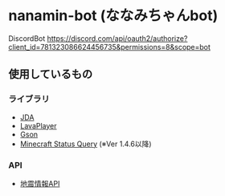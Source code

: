 # nanamin-bot (ななみちゃんbot)
DiscordBot
https://discord.com/api/oauth2/authorize?client_id=781323086624456735&permissions=8&scope=bot

## 使用しているもの
### ライブラリ
- [JDA](https://github.com/DV8FromTheWorld/JDA)
- [LavaPlayer](https://github.com/sedmelluq/lavaplayer)
- [Gson](https://github.com/google/gson)
- [Minecraft Status Query](https://github.com/rmmccann/Minecraft-Status-Query) (※Ver 1.4.6以降)
### API
- [地震情報API](https://narikakun.net/technology/earthquake-api/)

